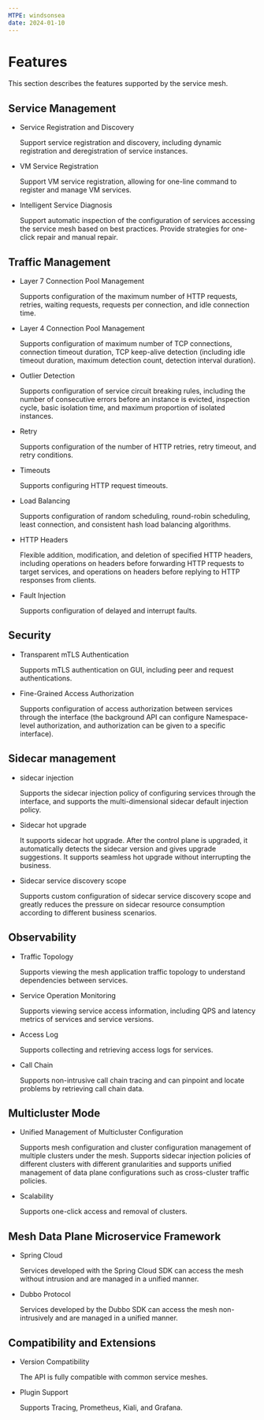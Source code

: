 ```yaml
---
MTPE: windsonsea
date: 2024-01-10
---
```


# Features

This section describes the features supported by the service mesh.

## Service Management

- Service Registration and Discovery

    Support service registration and discovery, including dynamic registration and deregistration of service instances.

- VM Service Registration

    Support VM service registration, allowing for one-line command to register and manage VM services.

- Intelligent Service Diagnosis

    Support automatic inspection of the configuration of services accessing the service mesh based on best practices. Provide strategies for one-click repair and manual repair.

## Traffic Management

- Layer 7 Connection Pool Management

    Supports configuration of the maximum number of HTTP requests, retries, waiting requests, requests per connection, and idle connection time.

- Layer 4 Connection Pool Management

    Supports configuration of maximum number of TCP connections, connection timeout duration, TCP keep-alive detection (including idle timeout duration, maximum detection count, detection interval duration).

- Outlier Detection

    Supports configuration of service circuit breaking rules, including the number of consecutive errors before an instance is evicted, inspection cycle, basic isolation time, and maximum proportion of isolated instances.

- Retry

    Supports configuration of the number of HTTP retries, retry timeout, and retry conditions.

- Timeouts

    Supports configuring HTTP request timeouts.

- Load Balancing

    Supports configuration of random scheduling, round-robin scheduling, least connection, and consistent hash load balancing algorithms.

- HTTP Headers

    Flexible addition, modification, and deletion of specified HTTP headers, including operations on headers before forwarding HTTP requests to target services, and operations on headers before replying to HTTP responses from clients.

- Fault Injection

    Supports configuration of delayed and interrupt faults.

## Security

- Transparent mTLS Authentication

    Supports mTLS authentication on GUI, including peer and request authentications.

- Fine-Grained Access Authorization

    Supports configuration of access authorization between services through the interface (the background API can configure Namespace-level authorization, and authorization can be given to a specific interface).

## Sidecar management

- sidecar injection

    Supports the sidecar injection policy of configuring services through the interface, and supports the multi-dimensional sidecar default injection policy.

- Sidecar hot upgrade

    It supports sidecar hot upgrade. After the control plane is upgraded, it automatically detects the sidecar version and gives upgrade suggestions. It supports seamless hot upgrade without interrupting the business.

- Sidecar service discovery scope

    Supports custom configuration of sidecar service discovery scope and greatly reduces the pressure on sidecar resource consumption according to different business scenarios.

## Observability

- Traffic Topology

    Supports viewing the mesh application traffic topology to understand dependencies between services.

- Service Operation Monitoring

    Supports viewing service access information, including QPS and latency metrics of services and service versions.

- Access Log

    Supports collecting and retrieving access logs for services.

- Call Chain

    Supports non-intrusive call chain tracing and can pinpoint and locate problems by retrieving call chain data.

## Multicluster Mode

- Unified Management of Multicluster Configuration

    Supports mesh configuration and cluster configuration management of multiple clusters under the mesh. Supports sidecar injection policies of different clusters with different granularities and supports unified management of data plane configurations such as cross-cluster traffic policies.

- Scalability

    Supports one-click access and removal of clusters.

## Mesh Data Plane Microservice Framework

- Spring Cloud

    Services developed with the Spring Cloud SDK can access the mesh without intrusion and are managed in a unified manner.

- Dubbo Protocol

    Services developed by the Dubbo SDK can access the mesh non-intrusively and are managed in a unified manner.

## Compatibility and Extensions

- Version Compatibility

    The API is fully compatible with common service meshes.

- Plugin Support

    Supports Tracing, Prometheus, Kiali, and Grafana.
